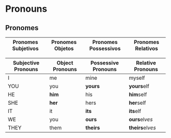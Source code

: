 # Pronouns
  ## Pronomes


| Pronomes Subjetivos | Pronomes Objetos | Pronomes Possessivos | Pronomes Relativos |
|---------------------|------------------|----------------------|--------------------|

| Subjective Pronouns | Object Pronouns | Possessive Pronouns | Relative Pronouns |
|---------------------|-----------------|---------------------|-------------------|
| I                   | me              | mine                | myself            |
| YOU                 | you             | **yours**           | **yours**elf      |
| HE                  | **him**         | his                 | **him**self       |
| SHE                 | **her**         | hers                | **her**self       |
| IT                  | it              | **its**             | **its**elf        |
| WE                  | you             | **ours**            | **ours**el*ves*   |
| THEY                | them            | **theirs**          | **theirs**el*ves* |

